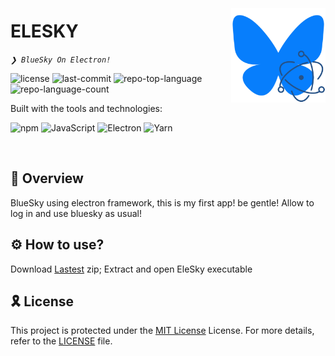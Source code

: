 <div align="left" style="position: relative;">
<img src="elesky.svg" align="right" width="30%" style="margin: -20px 0 0 20px;">
<h1>ELESKY</h1>
<p align="left">
	<em><code>❯ BlueSky On Electron!</code></em>
</p>
<p align="left">
	<img src="https://img.shields.io/github/license/siraprem/EleSky?style=for-the-badge&logo=opensourceinitiative&logoColor=white&color=0080ff" alt="license">
	<img src="https://img.shields.io/github/last-commit/siraprem/EleSky?style=for-the-badge&logo=git&logoColor=white&color=0080ff" alt="last-commit">
	<img src="https://img.shields.io/github/languages/top/siraprem/EleSky?style=for-the-badge&color=0080ff" alt="repo-top-language">
	<img src="https://img.shields.io/github/languages/count/siraprem/EleSky?style=for-the-badge&color=0080ff" alt="repo-language-count">
</p>
<p align="left">Built with the tools and technologies:</p>
<p align="left">
	<img src="https://img.shields.io/badge/npm-CB3837.svg?style=for-the-badge&logo=npm&logoColor=white" alt="npm">
	<img src="https://img.shields.io/badge/JavaScript-F7DF1E.svg?style=for-the-badge&logo=JavaScript&logoColor=black" alt="JavaScript">
	<img src="https://img.shields.io/badge/Electron-47848F.svg?style=for-the-badge&logo=Electron&logoColor=white" alt="Electron">
	<img src="https://img.shields.io/badge/Yarn-2C8EBB.svg?style=for-the-badge&logo=Yarn&logoColor=white" alt="Yarn">
</p>
</div>
<br clear="right">


## 📍 Overview

BlueSky using electron framework, this is my first app! be gentle! Allow to log in and use bluesky as usual!

## ⚙️ How to use?

Download [Lastest](https://github.com/siraprem/EleSky/releases/latest) zip; Extract and open EleSky executable

## 🎗 License

This project is protected under the [MIT License](https://choosealicense.com/licenses/mit/) License. For more details, refer to the [LICENSE](https://choosealicense.com/licenses/) file.